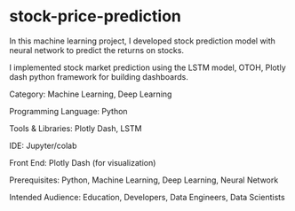 # stock-price-prediction
In this machine learning project, I developed stock prediction model with neural network to predict the returns on stocks.

I implemented stock market prediction using the LSTM model, OTOH, Plotly dash python framework for building dashboards.

Category: Machine Learning, Deep Learning

Programming Language: Python

Tools & Libraries: Plotly Dash, LSTM

IDE: Jupyter/colab

Front End: Plotly Dash (for visualization)

Prerequisites: Python, Machine Learning, Deep Learning, Neural Network

Intended Audience: Education, Developers, Data Engineers, Data Scientists
